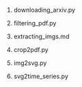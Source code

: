 1. downloading_arxiv.py
2. filtering_pdf.py
3. extracting_imgs.md
4. crop2pdf.py

4. img2svg.py
5. svg2time_series.py
